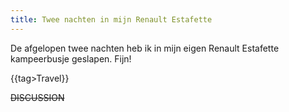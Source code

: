 ```yaml
---
title: Twee nachten in mijn Renault Estafette
---
```

De afgelopen twee nachten heb ik in mijn eigen Renault Estafette kampeerbusje geslapen. Fijn!

{{tag>Travel}}

~~DISCUSSION~~
